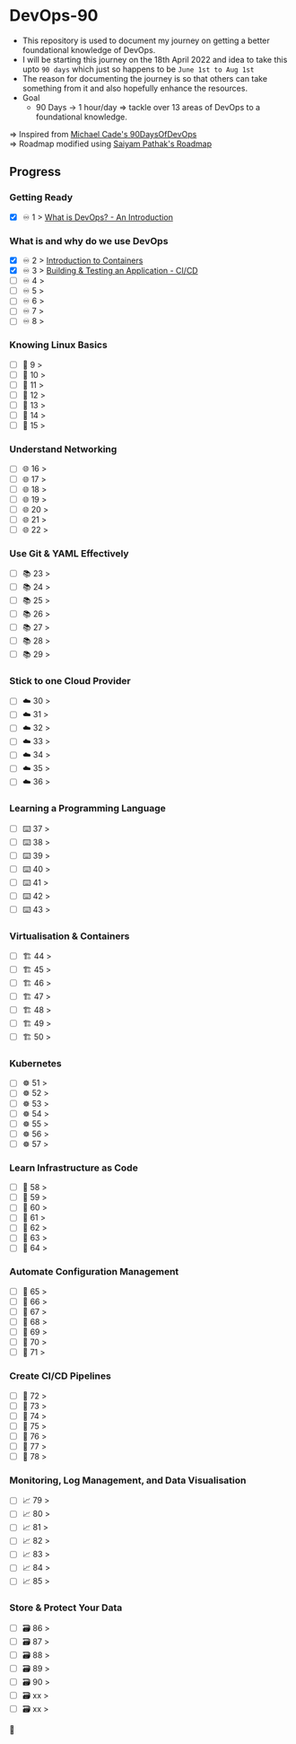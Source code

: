# DevOps-90

- This repository is used to document my journey on getting a better foundational knowledge of DevOps. 
- I will be starting this journey on the 18th April 2022 and idea to take this upto `90 days` which just so happens to be `June 1st to Aug 1st` 
- The reason for documenting the journey is so that others can take something from it and also hopefully enhance the resources. 
- Goal
    - 90 Days -> 1 hour/day => tackle over 13 areas of DevOps to a foundational knowledge. 

=> Inspired from [Michael Cade's 90DaysOfDevOps](https://github.com/MichaelCade/90DaysOfDevOps) <br>
=> Roadmap modified using [Saiyam Pathak's Roadmap](https://youtu.be/7l_n97Mt0ko)

## Progress 

### Getting Ready

- [X] ♾️ 1 > [What is DevOps? - An Introduction](https://github.com/verma-kunal/DevOps-90/blob/main/Journey/Day01.md)

### What is and why do we use DevOps

- [X] ♾️ 2 > [Introduction to Containers](https://github.com/verma-kunal/DevOps-90/blob/main/Journey/Day02.md)
- [X] ♾️ 3 > [Building & Testing an Application - CI/CD](https://github.com/verma-kunal/DevOps-90/blob/main/Journey/Day03.md)
- [ ] ♾️ 4 > 
- [ ] ♾️ 5 > 
- [ ] ♾️ 6 > 
- [ ] ♾️ 7 >
- [ ] ♾️ 8 >  

### Knowing Linux Basics

- [ ] 🐧 9 > 
- [ ] 🐧 10 > 
- [ ] 🐧 11 > 
- [ ] 🐧 12 > 
- [ ] 🐧 13 > 
- [ ] 🐧 14 > 
- [ ] 🐧 15 > 

### Understand Networking

- [ ] 🌐 16 >
- [ ] 🌐 17 >
- [ ] 🌐 18 >
- [ ] 🌐 19 >
- [ ] 🌐 20 >
- [ ] 🌐 21 >
- [ ] 🌐 22 >

### Use Git & YAML Effectively

- [ ] 📚 23 > 
- [ ] 📚 24 > 
- [ ] 📚 25 > 
- [ ] 📚 26 > 
- [ ] 📚 27 > 
- [ ] 📚 28 > 
- [ ] 📚 29 >  

### Stick to one Cloud Provider

- [ ] ☁️ 30 > 
- [ ] ☁️ 31 > 
- [ ] ☁️ 32 > 
- [ ] ☁️ 33 > 
- [ ] ☁️ 34 > 
- [ ] ☁️ 35 > 
- [ ] ☁️ 36 > 

### Learning a Programming Language

- [ ] ⌨️ 37 > 
- [ ] ⌨️ 38 > 
- [ ] ⌨️ 39 > 
- [ ] ⌨️ 40 > 
- [ ] ⌨️ 41 > 
- [ ] ⌨️ 42 > 
- [ ] ⌨️ 43 > 

### Virtualisation & Containers 

- [ ] 🏗️ 44 > 
- [ ] 🏗️ 45 > 
- [ ] 🏗️ 46 > 
- [ ] 🏗️ 47 > 
- [ ] 🏗️ 48 > 
- [ ] 🏗️ 49 > 
- [ ] 🏗️ 50 > 

### Kubernetes

- [ ] ☸ 51 > 
- [ ] ☸ 52 > 
- [ ] ☸ 53 > 
- [ ] ☸ 54 > 
- [ ] ☸ 55 > 
- [ ] ☸ 56 > 
- [ ] ☸ 57 > 

### Learn Infrastructure as Code

- [ ] 🤖 58 > 
- [ ] 🤖 59 > 
- [ ] 🤖 60 > 
- [ ] 🤖 61 > 
- [ ] 🤖 62 > 
- [ ] 🤖 63 > 
- [ ] 🤖 64 > 

### Automate Configuration Management

- [ ] 📜 65 > 
- [ ] 📜 66 > 
- [ ] 📜 67 > 
- [ ] 📜 68 > 
- [ ] 📜 69 > 
- [ ] 📜 70 > 
- [ ] 📜 71 > 

### Create CI/CD Pipelines 

- [ ] 🔄 72 > 
- [ ] 🔄 73 >
- [ ] 🔄 74 > 
- [ ] 🔄 75 > 
- [ ] 🔄 76 > 
- [ ] 🔄 77 > 
- [ ] 🔄 78 > 

### Monitoring, Log Management, and Data Visualisation

- [ ] 📈 79 > 
- [ ] 📈 80 > 
- [ ] 📈 81 > 
- [ ] 📈 82 > 
- [ ] 📈 83 > 
- [ ] 📈 84 > 
- [ ] 📈 85 > 

### Store & Protect Your Data

- [ ] 🗃️ 86 > 
- [ ] 🗃️ 87 > 
- [ ] 🗃️ 88 > 
- [ ] 🗃️ 89 >
- [ ] 🗃️ 90 > 
- [ ] 🗃️ xx > 
- [ ] 🗃️ xx > 

🚧
